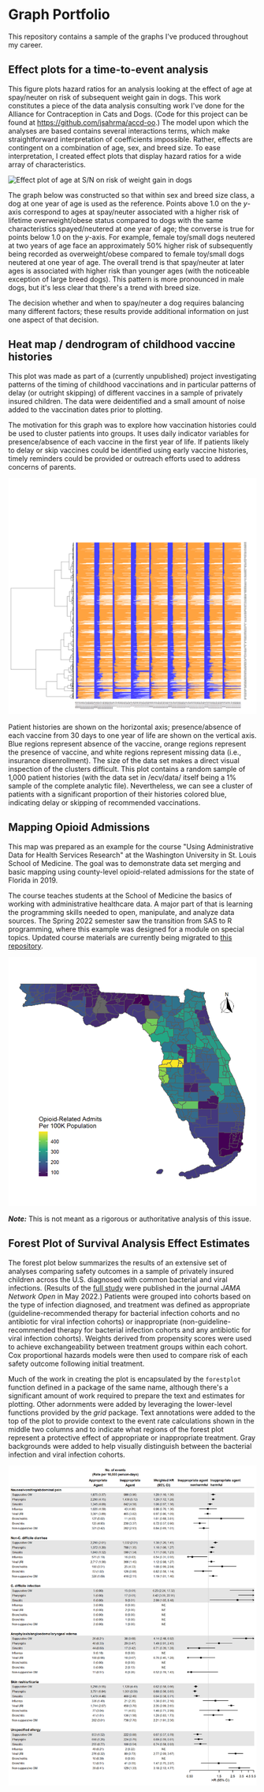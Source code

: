 # Graph Portfolio

This repository contains a sample of the graphs I've produced throughout my career.


## Effect plots for a time-to-event analysis

This figure plots hazard ratios for an analysis looking at the effect of age at spay/neuter on risk of subsequent weight gain in dogs. This work constitutes a piece of the data analysis consulting work I've done for the Alliance for Contraception in Cats and Dogs. (Code for this project can be found at <https://github.com/jsahrma/accd-oo>.) The model upon which the analyses are based contains several interactions terms, which make straightforward interpretation of coefficients impossible. Rather, effects are contingent on a combination of age, sex, and breed size. To ease interpretation, I created effect plots that display hazard ratios for a wide array of characteristics.

![Effect plot of age at S/N on risk of weight gain in dogs](oo-age-effect-among-SN-1-year.png)

The graph below was constructed so that within sex and breed size class, a dog at one year of age is used as the reference. Points above 1.0 on the $y$-axis correspond to ages at spay/neuter associated with a higher risk of lifetime overweight/obese status compared to dogs with the same characteristics spayed/neutered at one year of age; the converse is true for points below 1.0 on the $y$-axis. For example, female toy/small dogs neutered at two years of age face an approximately 50% higher risk of subsequently being recorded as overweight/obese compared to female toy/small dogs neutered at one year of age. The overall trend is that spay/neuter at later ages is associated with higher risk than younger ages (with the noticeable exception of large breed dogs). This pattern is more pronounced in male dogs, but it's less clear that there's a trend with breed size.

The decision whether and when to spay/neuter a dog requires balancing many different factors; these results provide additional information on just one aspect of that decision.


## Heat map / dendrogram of childhood vaccine histories

This plot was made as part of a (currently unpublished) project investigating patterns of the timing of childhood vaccinations and in particular patterns of delay (or outright skipping) of different vaccines in a sample of privately insured children. The data were deidentified and a small amount of noise added to the vaccination dates prior to plotting.

The motivation for this graph was to explore how vaccination histories could be used to cluster patients into groups. It uses daily indicator variables for presence/absence of each vaccine in the first year of life. If patients likely to delay or skip vaccines could be identified using early vaccine histories, timely reminders could be provided or outreach efforts used to address concerns of parents.

![Heat map / dendrogram of early childhood vaccination histories](/ecv/output/clusters.png)

Patient histories are shown on the horizontal axis; presence/absence of each vaccine from 30 days to one year of life are shown on the vertical axis. Blue regions represent absence of the vaccine, orange regions represent the presence of vaccine, and white regions represent missing data (i.e., insurance disenrollment). The size of the data set makes a direct visual inspection of the clusters difficult. This plot contains a random sample of 1,000 patient histories (with the data set in /ecv/data/ itself being a 1% sample of the complete analytic file). Nevertheless, we can see a cluster of patients with a significant proportion of their histories colored blue, indicating delay or skipping of recommended vaccinations.


## Mapping Opioid Admissions

This map was prepared as an example for the course "Using Administrative Data for Health Services Research" at the Washington University in St. Louis School of Medicine. The goal was to demonstrate data set merging and basic mapping using county-level opioid-related admissions for the state of Florida in 2019.

The course teaches students at the School of Medicine the basics of working with administrative healthcare data. A major part of that is learning the programming skills needed to open, manipulate, and analyze data sources. The Spring 2022 semester saw the transition from SAS to R programming, where this example was designed for a module on special topics. Updated course materials are currently being migrated to [this repository](https://github.com/jsahrma/admin-data-course).

![Incidence of opioid-related admissions in the state of Florida in 2019](/flom/output/fl_opioid_incidence_map_2019.png)

**_Note:_** This is not meant as a rigorous or authoritative analysis of this issue.


## Forest Plot of Survival Analysis Effect Estimates

The forest plot below summarizes the results of an extensive set of analyses comparing safety outcomes in a sample of privately insured children across the U.S. diagnosed with common bacterial and viral infections. (Results of the [full study](https://jamanetwork.com/journals/jamanetworkopen/fullarticle/2792723) were published in the journal *JAMA Network Open* in May 2022.) Patients were grouped into cohorts based on the type of infection diagnosed, and treatment was defined as appropriate (guideline-recommended therapy for bacterial infection cohorts and no antibiotic for viral infection cohorts) or inappropriate (non-guideline-recommended therapy for bacterial infection cohorts and any antibiotic for viral infection cohorts). Weights derived from propensity scores were used to achieve exchangeability between treatment groups within each cohort. Cox proportional hazards models were then used to compare risk of each safety outcome following initial treatment.

Much of the work in creating the plot is encapsulated by the `forestplot` function defined in a package of the same name, although there's a significant amount of work required to prepare the text and estimates for plotting. Other adornments were added by leveraging the lower-level functions provided by the *grid* package. Text annotations were added to the top of the plot to provide context to the event rate calculations shown in the middle two columns and to indicate what regions of the forest plot represent a protective effect of appropriate or inappropriate treatment. Gray backgrounds were added to help visually distinguish between the bacterial infection and viral infection cohorts.

![Forest plot of survival analysis effect estimates of pediatric antibiotics safety study](/pew/output/safety_forestplot.png)
